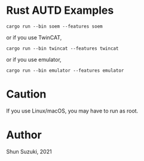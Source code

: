 # Rust AUTD Examples

```
cargo run --bin soem --features soem    
```

or if you use TwinCAT,
```
cargo run --bin twincat --features twincat    
```

or if you use emulator,
```
cargo run --bin emulator --features emulator    
```

# Caution

If you use Linux/macOS, you may have to run as root.

# Author

Shun Suzuki, 2021
